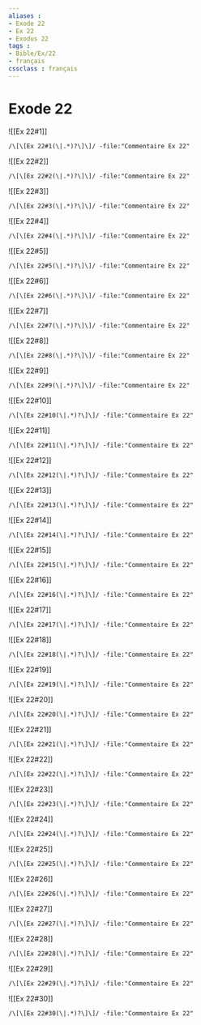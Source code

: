 ```yaml
---
aliases : 
- Exode 22
- Ex 22
- Exodus 22
tags : 
- Bible/Ex/22
- français
cssclass : français
---
```


# Exode 22

![[Ex 22#1]]

```query
/\[\[Ex 22#1(\|.*)?\]\]/ -file:"Commentaire Ex 22"
```

![[Ex 22#2]]

```query
/\[\[Ex 22#2(\|.*)?\]\]/ -file:"Commentaire Ex 22"
```

![[Ex 22#3]]

```query
/\[\[Ex 22#3(\|.*)?\]\]/ -file:"Commentaire Ex 22"
```

![[Ex 22#4]]

```query
/\[\[Ex 22#4(\|.*)?\]\]/ -file:"Commentaire Ex 22"
```

![[Ex 22#5]]

```query
/\[\[Ex 22#5(\|.*)?\]\]/ -file:"Commentaire Ex 22"
```

![[Ex 22#6]]

```query
/\[\[Ex 22#6(\|.*)?\]\]/ -file:"Commentaire Ex 22"
```

![[Ex 22#7]]

```query
/\[\[Ex 22#7(\|.*)?\]\]/ -file:"Commentaire Ex 22"
```

![[Ex 22#8]]

```query
/\[\[Ex 22#8(\|.*)?\]\]/ -file:"Commentaire Ex 22"
```

![[Ex 22#9]]

```query
/\[\[Ex 22#9(\|.*)?\]\]/ -file:"Commentaire Ex 22"
```

![[Ex 22#10]]

```query
/\[\[Ex 22#10(\|.*)?\]\]/ -file:"Commentaire Ex 22"
```

![[Ex 22#11]]

```query
/\[\[Ex 22#11(\|.*)?\]\]/ -file:"Commentaire Ex 22"
```

![[Ex 22#12]]

```query
/\[\[Ex 22#12(\|.*)?\]\]/ -file:"Commentaire Ex 22"
```

![[Ex 22#13]]

```query
/\[\[Ex 22#13(\|.*)?\]\]/ -file:"Commentaire Ex 22"
```

![[Ex 22#14]]

```query
/\[\[Ex 22#14(\|.*)?\]\]/ -file:"Commentaire Ex 22"
```

![[Ex 22#15]]

```query
/\[\[Ex 22#15(\|.*)?\]\]/ -file:"Commentaire Ex 22"
```

![[Ex 22#16]]

```query
/\[\[Ex 22#16(\|.*)?\]\]/ -file:"Commentaire Ex 22"
```

![[Ex 22#17]]

```query
/\[\[Ex 22#17(\|.*)?\]\]/ -file:"Commentaire Ex 22"
```

![[Ex 22#18]]

```query
/\[\[Ex 22#18(\|.*)?\]\]/ -file:"Commentaire Ex 22"
```

![[Ex 22#19]]

```query
/\[\[Ex 22#19(\|.*)?\]\]/ -file:"Commentaire Ex 22"
```

![[Ex 22#20]]

```query
/\[\[Ex 22#20(\|.*)?\]\]/ -file:"Commentaire Ex 22"
```

![[Ex 22#21]]

```query
/\[\[Ex 22#21(\|.*)?\]\]/ -file:"Commentaire Ex 22"
```

![[Ex 22#22]]

```query
/\[\[Ex 22#22(\|.*)?\]\]/ -file:"Commentaire Ex 22"
```

![[Ex 22#23]]

```query
/\[\[Ex 22#23(\|.*)?\]\]/ -file:"Commentaire Ex 22"
```

![[Ex 22#24]]

```query
/\[\[Ex 22#24(\|.*)?\]\]/ -file:"Commentaire Ex 22"
```

![[Ex 22#25]]

```query
/\[\[Ex 22#25(\|.*)?\]\]/ -file:"Commentaire Ex 22"
```

![[Ex 22#26]]

```query
/\[\[Ex 22#26(\|.*)?\]\]/ -file:"Commentaire Ex 22"
```

![[Ex 22#27]]

```query
/\[\[Ex 22#27(\|.*)?\]\]/ -file:"Commentaire Ex 22"
```

![[Ex 22#28]]

```query
/\[\[Ex 22#28(\|.*)?\]\]/ -file:"Commentaire Ex 22"
```

![[Ex 22#29]]

```query
/\[\[Ex 22#29(\|.*)?\]\]/ -file:"Commentaire Ex 22"
```

![[Ex 22#30]]

```query
/\[\[Ex 22#30(\|.*)?\]\]/ -file:"Commentaire Ex 22"
```

